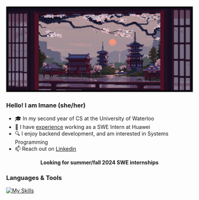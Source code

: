
![](https://github.com/EnamiYa/EnamiYa/blob/main/japanese%20temple.gif)

### Hello! I am Imane (she/her)

* 🎓 In my second year of CS at the University of Waterloo
* 💼 I have <a href="https://github.com/EnamiYa/Resume/blob/main/resume.pdf">experience</a> working as a SWE Intern at Huawei
* 🔍 I enjoy backend development, and am interested in Systems Programming
* 📫 Reach out on <a href="https://www.linkedin.com/in/iyacoubi/" >Linkedin</a>
  
<p align="center">
  <strong>
     Looking for summer/fall 2024 SWE internships
  </strong>
</p>

### Languages & Tools
[![My Skills](https://skills.thijs.gg/icons?i=cpp,c,nodejs,js,py,html,css,git)](https://skills.thijs.gg)

 <!-- * 🔭 I’m currently working on a personal website (coming up soon).

<!-- RESOURCES
 <img src="https://github-readme-stats.vercel.app/api/top-langs?username=enamiya&layout=compact"/>	
 
<img src="https://media2.giphy.com/media/QssGEmpkyEOhBCb7e1/giphy.gif?cid=ecf05e47a0n3gi1bfqntqmob8g9aid1oyj2wr3ds3mg700bl&rid=giphy.gif" width ="25" />

<img src="https://user-images.githubusercontent.com/73097560/115834477-dbab4500-a447-11eb-908a-139a6edaec5c.gif" /> -->
         
          

    


